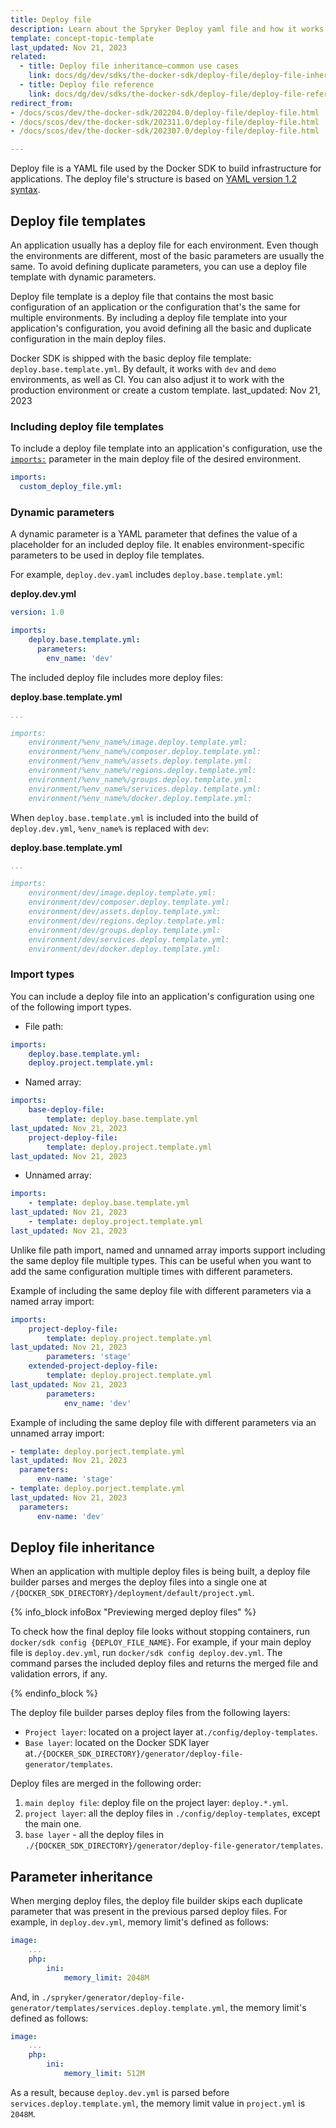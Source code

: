 ```yaml
---
title: Deploy file
description: Learn about the Spryker Deploy yaml file and how it works to deploy your Spryker environment.
template: concept-topic-template
last_updated: Nov 21, 2023
related:
  - title: Deploy file inheritance—common use cases
    link: docs/dg/dev/sdks/the-docker-sdk/deploy-file/deploy-file-inheritance-common-use-cases.html
  - title: Deploy file reference
    link: docs/dg/dev/sdks/the-docker-sdk/deploy-file/deploy-file-reference.html
redirect_from:
- /docs/scos/dev/the-docker-sdk/202204.0/deploy-file/deploy-file.html
- /docs/scos/dev/the-docker-sdk/202311.0/deploy-file/deploy-file.html
- /docs/scos/dev/the-docker-sdk/202307.0/deploy-file/deploy-file.html

---
```


Deploy file is a YAML file used by the Docker SDK to build infrastructure for applications. The deploy file's structure is based on [YAML version 1.2 syntax](https://yaml.org/spec/1.2/spec.html).

## Deploy file templates

An application usually has a deploy file for each environment. Even though the environments are different, most of the basic parameters are usually the same. To avoid defining duplicate parameters, you can use a deploy file template with dynamic parameters.

Deploy file template is a deploy file that contains the most basic configuration of an application or the configuration that's the same for multiple environments. By including a deploy file template into your application's configuration, you avoid defining all the basic and duplicate configuration in the main deploy files.

Docker SDK is shipped with the basic deploy file template: `deploy.base.template.yml`. By default, it works with `dev` and `demo` environments, as well as CI. You can also adjust it to work with the production environment or create a custom template.
last_updated: Nov 21, 2023

### Including deploy file templates

To include a deploy file template into an application's configuration, use the [`imports:`](/docs/dg/dev/sdks/the-docker-sdk/deploy-file/deploy-file-reference.html#imports) parameter in the main deploy file of the desired environment.

```yaml
imports:
  custom_deploy_file.yml:
```

### Dynamic parameters

A dynamic parameter is a YAML parameter that defines the value of a placeholder for an included deploy file. It enables environment-specific parameters to be used in deploy file templates.

For example, `deploy.dev.yaml` includes `deploy.base.template.yml`:

**deploy.dev.yml**

```yaml
version: 1.0

imports:
    deploy.base.template.yml:
      parameters:
        env_name: 'dev'
```

The included deploy file includes more deploy files:

**deploy.base.template.yml**

```yaml
...

imports:
    environment/%env_name%/image.deploy.template.yml:
    environment/%env_name%/composer.deploy.template.yml:
    environment/%env_name%/assets.deploy.template.yml:
    environment/%env_name%/regions.deploy.template.yml:
    environment/%env_name%/groups.deploy.template.yml:
    environment/%env_name%/services.deploy.template.yml:
    environment/%env_name%/docker.deploy.template.yml:
```

When `deploy.base.template.yml` is included into the build of `deploy.dev.yml`, `%env_name%` is replaced with `dev`:

**deploy.base.template.yml**

```yaml
...

imports:
    environment/dev/image.deploy.template.yml:
    environment/dev/composer.deploy.template.yml:
    environment/dev/assets.deploy.template.yml:
    environment/dev/regions.deploy.template.yml:
    environment/dev/groups.deploy.template.yml:
    environment/dev/services.deploy.template.yml:
    environment/dev/docker.deploy.template.yml:
```


### Import types

You can include a deploy file into an application's configuration using one of the following import types.

- File path:

```yaml
imports:
    deploy.base.template.yml:
    deploy.project.template.yml:
```

- Named array:

```yaml
imports:
    base-deploy-file:
        template: deploy.base.template.yml
last_updated: Nov 21, 2023
    project-deploy-file:
        template: deploy.project.template.yml
last_updated: Nov 21, 2023
```

- Unnamed array:

```yaml
imports:
    - template: deploy.base.template.yml
last_updated: Nov 21, 2023
    - template: deploy.project.template.yml
last_updated: Nov 21, 2023
```

Unlike file path import, named and unnamed array imports support including the same deploy file multiple types. This can be useful when you want to add the same configuration multiple times with different parameters.

Example of including the same deploy file with different parameters via a named array import:

```yaml
imports:
    project-deploy-file:
        template: deploy.project.template.yml
last_updated: Nov 21, 2023
        parameters: 'stage'
    extended-project-deploy-file:
        template: deploy.project.template.yml
last_updated: Nov 21, 2023
        parameters:
            env_name: 'dev'
```

Example of including the same deploy file with different parameters via an unnamed array import:

```yaml
- template: deploy.porject.template.yml
last_updated: Nov 21, 2023
  parameters:
      env-name: 'stage'
- template: deploy.porject.template.yml
last_updated: Nov 21, 2023
  parameters:
      env-name: 'dev'
```

## Deploy file inheritance

When an application with multiple deploy files is being built, a deploy file builder parses and merges the deploy files into a single one at `/{DOCKER_SDK_DIRECTORY}/deployment/default/project.yml`.

{% info_block infoBox "Previewing merged deploy files" %}

To check how the final deploy file looks without stopping containers, run `docker/sdk config {DEPLOY_FILE_NAME}`. For example, if your main deploy file is `deploy.dev.yml`, run `docker/sdk config deploy.dev.yml`. The command parses the included deploy files and returns the merged file and validation errors, if any.

{% endinfo_block %}

The deploy file builder parses deploy files from the following layers:
- `Project layer`: located on a project layer at`./config/deploy-templates`.
- `Base layer`: located on the Docker SDK layer at`./{DOCKER_SDK_DIRECTORY}/generator/deploy-file-generator/templates`.


Deploy files are merged in the following order:

1. `main deploy file`: deploy file on the project layer: `deploy.*.yml`.
2. `project layer`: all the deploy files in `./config/deploy-templates`, except the main one.
3. `base layer` - all the deploy files in `./{DOCKER_SDK_DIRECTORY}/generator/deploy-file-generator/templates`.

## Parameter inheritance

When merging deploy files, the deploy file builder skips each duplicate parameter that was present in the previous parsed deploy files. For example, in `deploy.dev.yml`, memory limit's defined as follows:

```yaml
image:
    ...
    php:
        ini:
            memory_limit: 2048M
```

And, in `./spryker/generator/deploy-file-generator/templates/services.deploy.template.yml`, the memory limit's defined as follows:

```yaml
image:
    ...
    php:
        ini:
            memory_limit: 512M
```

As a result, because `deploy.dev.yml` is parsed before `services.deploy.template.yml`, the memory limit value in `project.yml` is `2048M`.
